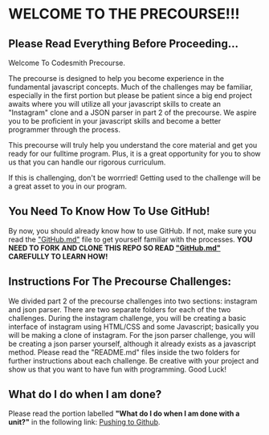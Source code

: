 # WELCOME TO THE PRECOURSE!!!

## Please Read Everything Before Proceeding...

Welcome To Codesmith Precourse.

The precourse is designed to help you become experience in the fundamental javascript concepts. Much of the challenges may be familiar, especially in the first portion but please be patient since a big end project awaits where you will utilize all your javascript skills to create an "Instagram" clone and a JSON parser in part 2 of the precourse. We aspire you to be proficient in your javascript skills and become a better programmer through the process.

This precourse will truly help you understand the core material and get you ready for our fulltime program. Plus, it is a great opportunity for you to show us that you can handle our rigorous curriculum.

If this is challenging, don't be worrried! Getting used to the challenge will be a great asset to you in our program.

## You Need To Know How To Use GitHub!

By now, you should already know how to use GitHub. If not, make sure you read the ["GitHub.md"](https://github.com/CodesmithLLC/precourse-JSFundamentals/blob/master/GitHub.md) file to get yourself familiar with the processes. **YOU NEED TO FORK AND CLONE THIS REPO SO READ ["GitHub.md"](https://github.com/CodesmithLLC/precourse-JSFundamentals/blob/master/GitHub.md) CAREFULLY TO LEARN HOW!**

## Instructions For The Precourse Challenges:

We divided part 2 of the precourse challenges into two sections: instagram and json parser. There are two separate folders for each of the two challenges. During the instagram challenge, you will be creating a basic interface of instagram using HTML/CSS and some Javascript; basically you will be making a clone of instagram. For the json parser challenge, you will be creating a json parser yourself, although it already exists as a javascript method. Please read the "README.md" files inside the two folders for further instructions about each challenge. Be creative with your project and show us that you want to have fun with programming. Good Luck!

## What do I do when I am done?

Please read the portion labelled **"What do I do when I am done with a unit?"** in the following link: [Pushing to Github](https://github.com/CodesmithLLC/precourse-JSFundamentals/blob/master/GitHub.md).
